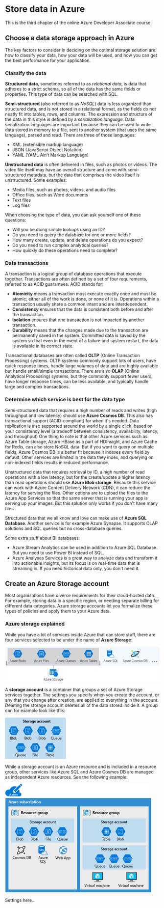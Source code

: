 # Store data in Azure

This is the third chapter of the online Azure Developer Associate course.

## Choose a data storage approach in Azure

The key factors to consider in deciding on the optimal storage solution are: how to classify your data, how your data will be used, and how you can get the best performance for your application.

### Classify the data

**Structured data**, sometimes referred to as *relational data*, is data that adheres to a strict schema, so all of the data has the same fields or properties. This type of data can be searched with SQL.

**Semi-structured** (also referred to as *NoSQL*) data is less organized than structured data, and is not stored in a relational format, as the fields do not neatly fit into tables, rows, and columns. The expression and structure of the data in this style is defined by a *serialization language*.
Data serialization languages are important because they can be used to write data stored in memory to a file, sent to another system (that uses the same language), parsed and read. There are three of those languages:

- XML (extensible markup language)
- JSON (JavaScript Object Notation)
- YAML (YAML Ain’t Markup Language)

**Unstructured data** is often delivered in files, such as photos or videos. The video file itself may have an overall structure and come with semi-structured metadata, but the data that comprises the video itself is unstructured. Some examples:

- Media files, such as photos, videos, and audio files
- Office files, such as Word documents
- Text files
- Log files

When choosing the type of data, you can ask yourself one of these questions:

- Will you be doing simple lookups using an ID?
- Do you need to query the database for one or more fields?
- How many create, update, and delete operations do you expect?
- Do you need to run complex analytical queries?
- How quickly do these operations need to complete?

### Data transactions

A transaction is a logical group of database operations that execute together. Transactions are often defined by a set of four requirements, referred to as ACID guarantees. ACID stands for:

- **Atomicity** means a transaction must execute exactly once and must be atomic; either all of the work is done, or none of it is. Operations within a transaction usually share a common intent and are interdependent.
- **Consistency** ensures that the data is consistent both before and after the transaction.
- **Isolation** ensures that one transaction is not impacted by another transaction.
- **Durability** means that the changes made due to the transaction are permanently saved in the system. Committed data is saved by the system so that even in the event of a failure and system restart, the data is available in its correct state.

Transactional databases are often called **OLTP** (Online Transaction Processing) systems. OLTP systems commonly support lots of users, have quick response times, handle large volumes of data and are highly available but handle small/simple transactions.
There are also **OLAP** (Online Analytical Processing) systems, but they commonly support fewer users, have longer response times, can be less available, and typically handle large and complex transactions.

### Determine which service is best for the data type

Semi-structured data that requires a high number of reads and writes (high throughput and low latency) should use **Azure Cosmos DB**. This also has transactional support (ACID-compliant) for when it's needed. Data replication is also supported around the world by a single click, based on your consistency level (a tradeoff between consistency, availability, latency, and throughput)
One thing to note is that other Azure services such as Azure Table storage, Azure HBase as a part of HDInsight, and Azure Cache for Redis, can also store NoSQL data. But if you want to query on multiple fields, Azure Cosmos DB is a better fit because it indexes every field by default. Other services are limited in the data they index, and querying on non-indexed fields results in reduced performance.

Unstructured data that requires retrieval by ID, a high number of read operations with a low latency, but for the create/update a higher latency than read operations should use **Azure Blob storage**. Because this service can work with Azure Content Delivery Network (CDN), it can reduce the latency for serving the files.
Other options are to upload the files to the Azure App Services so that the same server that is running your app is serving up your images. But this solution only works if you don't have many files.

Structured data that we all know and love can make use of **Azure SQL Database**. Another service is for example Azure Synapse. It supports OLAP solutions and SQL queries but no cross-database queries.

Some extra stuff about BI databases:

- Azure Stream Analytics can be used in addition to Azure SQL Database. But you need to use Power BI instead of SQL.
- Azure Analyses Services is a great way to analyze data and transform it into actionable insights, but its focus is on real-time data that is streaming in. If you need historical data only, you don't need it.

## Create an Azure Storage account

Most organizations have diverse requirements for their cloud-hosted data. For example, storing data in a specific region, or needing separate billing for different data categories. Azure storage accounts let you formalize these types of policies and apply them to your Azure data.

### Azure storage explained

While you have a lot of services inside Azure that can store stuff, there are four services selected to be under the name of **Azure Storage**:

![Cool picture](Pictures/2-azure-storage.png)

A **storage account** is a container that groups a set of Azure Storage services together. The settings you specify when you create the account, or any that you change after creation, are applied to everything in the account. Deleting the storage account deletes all of the data stored inside it. A group can for example look like this:

![Cool picture](Pictures/2-what-is-a-storage-account.png)

While a storage account is an Azure resource and is included in a resource group, other services like Azure SQL and Azure Cosmos DB are managed as independent Azure resources. See the following example:

![Cool picture](Pictures/2-typical-subscription-organization.png)

Settings here..
